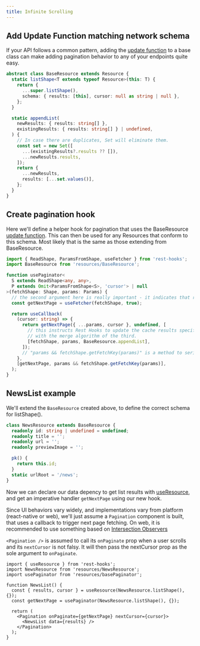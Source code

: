 ```yaml
---
title: Infinite Scrolling
---
```


## Add Update Function matching network schema

If your API follows a common pattern, adding the [update function](../api/useFetcher#updatefunction-sourceresults-destresults--destresults)
to a base class can make adding pagination behavior to any of your endpoints quite easy.

```typescript
abstract class BaseResource extends Resource {
  static listShape<T extends typeof Resource>(this: T) {
    return {
      ...super.listShape(),
      schema: { results: [this], cursor: null as string | null },
    };
  }

  static appendList(
    newResults: { results: string[] },
    existingResults: { results: string[] } | undefined,
  ) {
    // In case there are duplicates, Set will eliminate them.
    const set = new Set([
      ...(existingResults?.results ?? []),
      ...newResults.results,
    ]);
    return {
      ...newResults,
      results: [...set.values()],
    };
  }
}
```

## Create pagination hook

Here we'll define a helper hook for pagination that uses the BaseResource
[update function](../api/useFetcher#updatefunction-sourceresults-destresults--destresults).
This can then be used for any Resources that conform to this schema. Most likely
that is the same as those extending from BaseResource.

```typescript
import { ReadShape, ParamsFromShape, useFetcher } from 'rest-hooks';
import BaseResource from 'resources/BaseResource';

function usePaginator<
  S extends ReadShape<any, any>,
  P extends Omit<ParamsFromShape<S>, 'cursor'> | null
>(fetchShape: Shape, params: Params) {
  // the second argument here is really important - it indicates that requests should be deduped!
  const getNextPage = useFetcher(fetchShape, true);

  return useCallback(
    (cursor: string) => {
      return getNextPage({ ...params, cursor }, undefined, [
        // this instructs Rest Hooks to update the cache results specified by the first two members
        // with the merge algorithm of the third.
        [fetchShape, params, BaseResource.appendList],
      ]);
      // "params && fetchShape.getFetchKey(params)" is a method to serialize params
    },
    [getNextPage, params && fetchShape.getFetchKey(params)],
  );
}
```

## NewsList example

We'll extend the `BaseResource` created above, to define the correct
schema for listShape().

```typescript
class NewsResource extends BaseResource {
  readonly id: string | undefined = undefined;
  readonly title = '';
  readonly url = '';
  readonly previewImage = '';

  pk() {
    return this.id;
  }
  static urlRoot = '/news';
}
```

Now we can declare our data depency to get list results with [useResource](../api/useresource),
and get an imperative handler `getNextPage` using our new hook.

Since UI behaviors vary widely, and implementations vary from platform (react-native or web),
we'll just assume a `Pagination` component is built, that uses a callback to trigger next
page fetching. On web, it is recommended to use something based on [Intersection Observers](https://developer.mozilla.org/en-US/docs/Web/API/Intersection_Observer_API)

`<Pagination />` is assumed to call its `onPaginate` prop when a user scrolls and its
`nextCursor` is not falsy. It will then pass the nextCursor prop as the sole argument to
`onPaginate`.

```tsx
import { useResource } from 'rest-hooks';
import NewsResource from 'resources/NewsResource';
import usePaginator from 'resources/basePaginator';

function NewsList() {
  const { results, cursor } = useResource(NewsResource.listShape(), {});
  const getNextPage = usePaginator(NewsResource.listShape(), {});

  return (
    <Pagination onPaginate={getNextPage} nextCursor={cursor}>
      <NewsList data={results} />
    </Pagination>
  );
}
```
